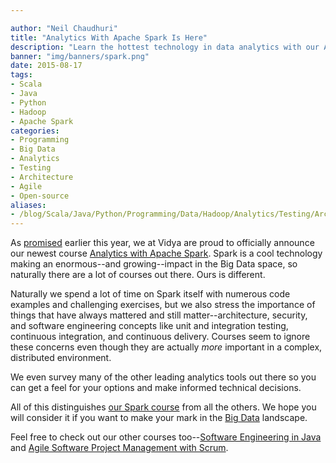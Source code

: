 ```yaml
---

author: "Neil Chaudhuri"
title: "Analytics With Apache Spark Is Here"
description: "Learn the hottest technology in data analytics with our Apache Spark course."
banner: "img/banners/spark.png"
date: 2015-08-17
tags:
- Scala
- Java
- Python
- Hadoop
- Apache Spark
categories: 
- Programming
- Big Data
- Analytics
- Testing
- Architecture
- Agile
- Open-source
aliases:
- /blog/Scala/Java/Python/Programming/Data/Hadoop/Analytics/Testing/Architecture/Projects/Agile/2015/08/17/analytics-with-apache-spark-is-here
---
```


As [promised](/blog/2015/04/22/analytics-with-apache-spark-is-coming)
earlier this year, we at Vidya are proud to officially announce our newest course 
[Analytics with Apache Spark](/course/analytics-with-apache-spark). 
Spark is a cool technology making an enormous--and growing--impact in the Big Data space, so naturally there are a lot
of courses out there. Ours is different. 

Naturally we spend a lot of time on Spark itself with numerous code examples and challenging
exercises, but we also stress the importance of things that have always mattered and still matter--architecture, security, 
and software engineering concepts like unit and integration testing, continuous integration, and continuous delivery. Courses
seem to ignore these concerns even though they are actually *more* important in a complex, distributed environment. 

We even survey many of the other leading analytics tools out there so you can get a feel for your options and make informed 
technical decisions.   

All of this distinguishes [our Spark course](/course/analytics-with-apache-spark) 
from all the others. We hope you will consider it if you want to make your mark
in the [Big Data](/categories/big-data) landscape.

Feel free to check out our other courses too--[Software Engineering in Java](/course/software-engineering-in-java)
and [Agile Software Project Management with Scrum](/course/agile-software-project-management-with-scrum).

